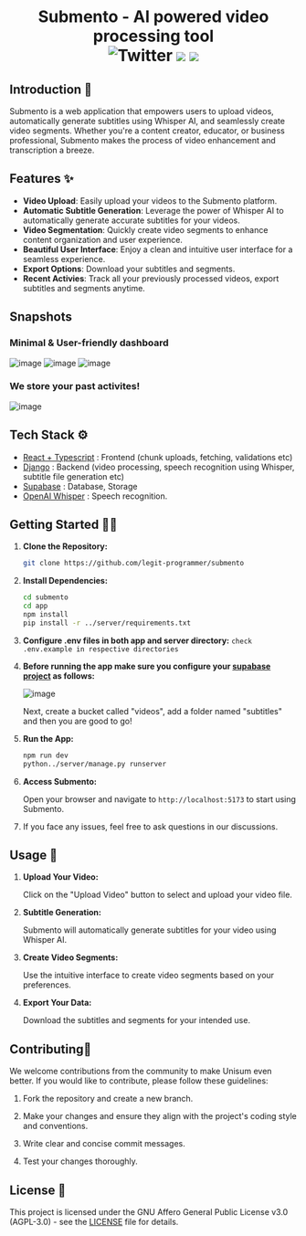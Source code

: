 <h1 align="center">
    Submento - AI powered video processing tool<br>
    <img src="https://img.shields.io/twitter/follow/legitisadev?style=flat&label=%40legitisadev&logo=twitter&color=0bf&logoColor=fff" alt="Twitter" />
    <img src="https://img.shields.io/badge/License-AGPL3.0-orange">
    <img src="https://img.shields.io/badge/Contributions-Open-green">
</h1>


## Introduction 👔
Submento is a web application that empowers users to upload videos, automatically generate subtitles using Whisper AI, and seamlessly create video segments. Whether you're a content creator, educator, or business professional, Submento makes the process of video enhancement and transcription a breeze.

## Features ✨

- **Video Upload**: Easily upload your videos to the Submento platform.
- **Automatic Subtitle Generation**: Leverage the power of Whisper AI to automatically generate accurate subtitles for your videos.
- **Video Segmentation**: Quickly create video segments to enhance content organization and user experience.
- **Beautiful User Interface**: Enjoy a clean and intuitive user interface for a seamless experience.
- **Export Options**: Download your subtitles and segments.
- **Recent Activies**: Track all your previously processed videos, export subtitles and segments anytime.

## Snapshots


### Minimal & User-friendly dashboard
![image](https://github.com/legit-programmer/submento/assets/66078215/c42b4f04-0906-4c77-8249-132cafe388a6)
![image](https://github.com/legit-programmer/submento/assets/66078215/62c94274-911a-4994-a024-e28018897a58)
![image](https://github.com/legit-programmer/submento/assets/66078215/79c7dd05-8d52-4f39-b660-c8f008b72625)

### We store your past activites!
![image](https://github.com/legit-programmer/submento/assets/66078215/17755e11-e935-4ade-b991-51abb662300a)



## Tech Stack ⚙

- [React + Typescript](https://react.dev/) : Frontend (chunk uploads, fetching, validations etc)
- [Django](https://www.djangoproject.com/) : Backend (video processing, speech recognition using Whisper, subtitle file generation etc)
- [Supabase](https://supabase.com/) : Database, Storage
- [OpenAI Whisper](https://openai.com/research/whisper) : Speech recognition.

## Getting Started 👩‍💻

1. **Clone the Repository:**

    ```bash
    git clone https://github.com/legit-programmer/submento
    ```

2. **Install Dependencies:**

    ```bash
    cd submento
    cd app
    npm install
    pip install -r ../server/requirements.txt
    ```
3. **Configure .env files in both app and server directory:**
   ```check .env.example in respective directories```
4. **Before running the app make sure you configure your [supabase project](https://supabase.com) as follows:**
   
   ![image](https://github.com/legit-programmer/submento/assets/66078215/f3859d9a-2da2-4390-95ae-b09822fbf81b)

    Next, create a bucket called "videos", add a folder named "subtitles" and then you are good to go!
  
5. **Run the App:**

    ```bash
    npm run dev
    python../server/manage.py runserver
    ```

6. **Access Submento:**

    Open your browser and navigate to `http://localhost:5173` to start using Submento.

7. If you face any issues, feel free to ask questions in our discussions.

## Usage 💅

1. **Upload Your Video:**
   
   Click on the "Upload Video" button to select and upload your video file.

2. **Subtitle Generation:**

   Submento will automatically generate subtitles for your video using Whisper AI.

3. **Create Video Segments:**

   Use the intuitive interface to create video segments based on your preferences.

4. **Export Your Data:**

   Download the subtitles and segments for your intended use.

## Contributing💖

We welcome contributions from the community to make Unisum even better. If you would like to contribute, please follow these guidelines:

1. Fork the repository and create a new branch.

2. Make your changes and ensure they align with the project's coding style and conventions.

3. Write clear and concise commit messages.

4. Test your changes thoroughly.

## License 📃

This project is licensed under the GNU Affero General Public License v3.0 (AGPL-3.0) - see the [LICENSE](LICENSE) file for details.


